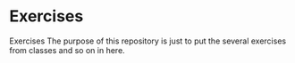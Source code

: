 # Exercises
Exercises
The purpose of this repository is just to put the several exercises from classes and so on in here.
